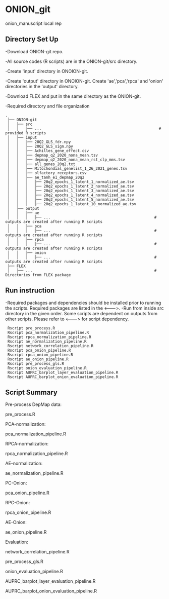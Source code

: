# ONION_git
 onion_manuscript local rep
 
 ## Directory Set Up
 -Download ONION-git repo.
 
 -All source codes (R scripts) are in the ONION-git/src directory.
 
 -Create 'input' directory in ONOION-git.
 
 -Create 'output' directory in ONOION-git. Create 'ae','pca','rpca' and 'onion' directories in the 'output' directory.
 
 -Download FLEX and put in the same directory as the ONION-git.
 
 -Required directory and file organization
 
    .
     ├── ONION-git
     │   ├── src                     
     │   │   ├── ...                                                    # provided R scripts
     │   ├── input
     │   │   ├── 20Q2_GLS_fdr.npy                                       
     │   │   ├── 20Q2_GLS_sign.npy
     │   │   ├── Achilles_gene_effect.csv
     │   │   ├── depmap_q2_2020_nona_mean.tsv
     │   │   ├── depmap_q2_2020_nona_mean_rst_clp_mms.tsv
     │   │   ├── all_genes_20q2.txt
     │   │   ├── Mitochondial_genelist_1_26_2021_genes.tsv
     │   │   ├── olfactory_receptors.csv
     │   │   ├── ae_tanh_e1_depmap_20q2
     │   │   │   ├── 20q2_epochs_1_latent_1_normalized_ae.tsv
     │   │   │   ├── 20q2_epochs_1_latent_2_normalized_ae.tsv
     │   │   │   ├── 20q2_epochs_1_latent_3_normalized_ae.tsv
     │   │   │   ├── 20q2_epochs_1_latent_4_normalized_ae.tsv
     │   │   │   ├── 20q2_epochs_1_latent_5_normalized_ae.tsv
     │   │   │   ├── 20q2_epochs_1_latent_10_normalized_ae.tsv
     │   ├── output
     │   │   ├── ae
     │   │   │   ├── ...                                              # outputs are created after running R scripts
     │   │   ├── pca
     │   │   │   ├── ...                                              # outputs are created after running R scripts
     │   │   ├── rpca
     │   │   │   ├── ...                                              # outputs are created after running R scripts
     │   │   ├── onion
     │   │   │   ├── ...                                              # outputs are created after running R scripts
     ├── FLEX
     │   ├── ...                                                      # Directories from FLEX package
 
## Run instruction
-Required packages and dependencies should be installed prior to running the scripts. Required packages are listed in the <--->.
-Run from inside src directory in the given order. Some scripts are dependent on outputs from other scripts. Please refer to <---> for script dependency.

     Rscript pre_process.R
     Rscript pca_normalization_pipeline.R
     Rscript rpca_normalization_pipeline.R
     Rscript ae_normalization_pipeline.R
     Rscript network_correlation_pipeline.R
     Rscript pca_onion_pipeline.R
     Rscript rpca_onion_pipeline.R
     Rscript ae_onion_pipeline.R
     Rscript pre_process_gls.R
     Rscript onion_evaluation_pipeline.R
     Rscript AUPRC_barplot_layer_evaluation_pipeline.R
     Rscript AUPRC_barplot_onion_evaluation_pipeline.R
 

## Script Summary
Pre-process DepMap data:

pre_process.R

PCA-normalization:

pca_normalization_pipeline.R

RPCA-normalization:

rpca_normalization_pipeline.R

AE-normalization:

ae_normalization_pipeline.R

PC-Onion:

pca_onion_pipeline.R

RPC-Onion:

rpca_onion_pipeline.R

AE-Onion:

ae_onion_pipeline.R

Evaluation:

network_correlation_pipeline.R

pre_process_gls.R

onion_evaluation_pipeline.R

AUPRC_barplot_layer_evaluation_pipeline.R

AUPRC_barplot_onion_evaluation_pipeline.R
